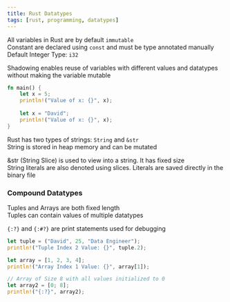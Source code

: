 ```yaml
---
title: Rust Datatypes
tags: [rust, programming, datatypes]
---
```


All variables in Rust are by default `immutable`  
Constant are declared using `const` and must be type annotated manually  
Default Integer Type: `i32`

Shadowing enables reuse of variables with different values and datatypes without making the variable mutable

```rust
fn main() {
	let x = 5;
	println!("Value of x: {}", x);
	
	let x = "David";
	println!("Value of x: {}", x);
}
```

Rust has two types of strings: `String` and `&str`  
String is stored in heap memory and can be mutated  

&str (String Slice) is used to view into a string. It has fixed size  
String literals are also denoted using slices. Literals are saved directly in the binary file

### Compound Datatypes

Tuples and Arrays are both fixed length  
Tuples can contain values of multiple datatypes

`{:?}` and `{:#?}` are print statements used for debugging

```rust
let tuple = ("David", 25, "Data Engineer");
println!("Tuple Index 2 Value: {}", tuple.2);

let array = [1, 2, 3, 4];
println!("Array Index 1 Value: {}", array[1]);

// Array of Size 8 with all values initialized to 0
let array2 = [0; 8];
println!("{:?}", array2);
```
